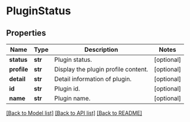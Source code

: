 # PluginStatus

## Properties
Name | Type | Description | Notes
------------ | ------------- | ------------- | -------------
**status** | **str** | Plugin status. | [optional] 
**profile** | **str** | Display the plugin profile content. | [optional] 
**detail** | **str** | Detail information of plugin. | [optional] 
**id** | **str** | Plugin id. | [optional] 
**name** | **str** | Plugin name. | [optional] 

[[Back to Model list]](../README.md#documentation-for-models) [[Back to API list]](../README.md#documentation-for-api-endpoints) [[Back to README]](../README.md)

